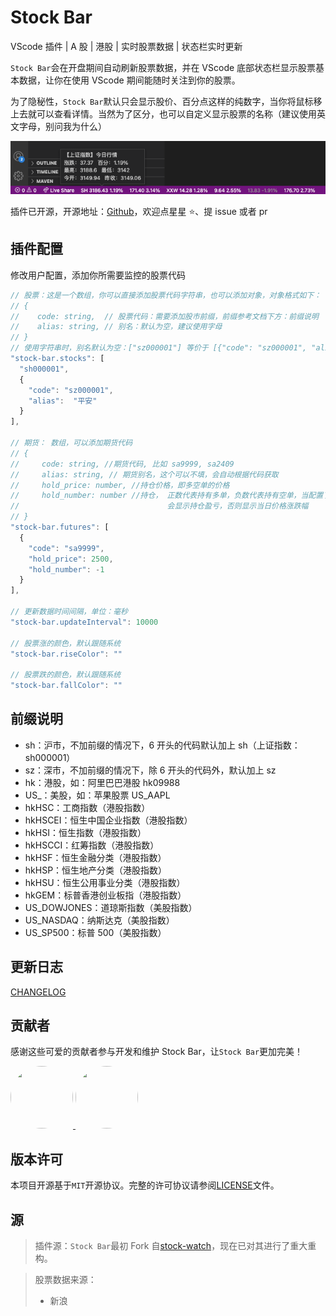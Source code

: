 # Stock Bar

VScode 插件 | A 股 | 港股 | 实时股票数据 | 状态栏实时更新

`Stock Bar`会在开盘期间自动刷新股票数据，并在 VScode 底部状态栏显示股票基本数据，让你在使用 VScode 期间能随时关注到你的股票。

为了隐秘性，`Stock Bar`默认只会显示股价、百分点这样的纯数字，当你将鼠标移上去就可以查看详情。当然为了区分，也可以自定义显示股票的名称（建议使用英文字母，别问我为什么）

![image](https://raw.githubusercontent.com/Chef5/stock-bar/main/stock-bar-plugin.png)

插件已开源，开源地址：[Github](https://github.com/Chef5/stock-bar)，欢迎点星星 ⭐️、提 issue 或者 pr

## 插件配置

修改用户配置，添加你所需要监控的股票代码

```js
// 股票：这是一个数组，你可以直接添加股票代码字符串，也可以添加对象，对象格式如下：
// {
//    code: string,  // 股票代码：需要添加股市前缀，前缀参考文档下方：前缀说明
//    alias: string, // 别名：默认为空，建议使用字母
// }
// 使用字符串时，别名默认为空：["sz000001"] 等价于 [{"code": "sz000001", "alias": ""}]
"stock-bar.stocks": [
  "sh000001",
  {
    "code": "sz000001",
    "alias":  "平安"
  }
],

// 期货： 数组，可以添加期货代码
// {
//     code: string, //期货代码, 比如 sa9999, sa2409
//     alias: string, // 期货别名，这个可以不填，会自动根据代码获取
//     hold_price: number, //持仓价格，即多空单的价格
//     hold_number: number //持仓， 正数代表持有多单，负数代表持有空单，当配置了持仓价格和持仓后，
//                                 会显示持仓盈亏，否则显示当日价格涨跌幅
// }
"stock-bar.futures": [
  {
    "code": "sa9999",
    "hold_price": 2500,
    "hold_number": -1
  }
],

// 更新数据时间间隔，单位：毫秒
"stock-bar.updateInterval": 10000

// 股票涨的颜色，默认跟随系统
"stock-bar.riseColor": ""

// 股票跌的颜色，默认跟随系统
"stock-bar.fallColor": ""
```

## 前缀说明

- sh：沪市，不加前缀的情况下，6 开头的代码默认加上 sh（上证指数：sh000001）
- sz：深市，不加前缀的情况下，除 6 开头的代码外，默认加上 sz
- hk：港股，如：阿里巴巴港股 hk09988
- US\_：美股，如：苹果股票 US_AAPL
- hkHSC：工商指数（港股指数）
- hkHSCEI：恒生中国企业指数（港股指数）
- hkHSI：恒生指数（港股指数）
- hkHSCCI：红筹指数（港股指数）
- hkHSF：恒生金融分类（港股指数）
- hkHSP：恒生地产分类（港股指数）
- hkHSU：恒生公用事业分类（港股指数）
- hkGEM：标普香港创业板指（港股指数）
- US_DOWJONES：道琼斯指数（美股指数）
- US_NASDAQ：纳斯达克（美股指数）
- US_SP500：标普 500（美股指数）

## 更新日志

[CHANGELOG](./CHANGELOG.md)

## 贡献者

感谢这些可爱的贡献者参与开发和维护 Stock Bar，让`Stock Bar`更加完美！

<p>
  <a href="https://github.com/arrebole">
		<img src="https://github.com/arrebole.png?size=100" width="100" height="100" style="border-radius: 50%;" />
	</a>
  <a href="https://github.com/Liudon">
		<img src="https://github.com/Liudon.png?size=100" width="100" height="100" style="border-radius: 50%;" />
	</a>
</p>

## 版本许可

本项目开源基于`MIT`开源协议。完整的许可协议请参阅[LICENSE](./LICENSE)文件。

## 源

> 插件源：`Stock Bar`最初 Fork 自[stock-watch](https://github.com/TDGarden/stock-watch)，现在已对其进行了重大重构。

> 股票数据来源：
>
> - 新浪

